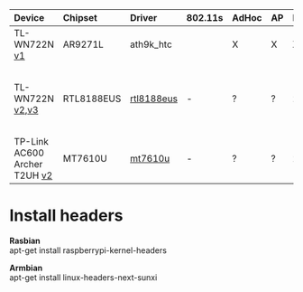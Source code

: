 
| Device                                                                                                             | Chipset   | Driver                                                                                                 | 802.11s | AdHoc | AP   |Band        | Notes                                                                       |
| :----------------------------------------------------------------------------------------------------------------- | :----------- |:--------------------------------------------------------------------------------------------------- | :------ | :-----| :----| :----------| :-------------------------------------------------------------------------- |
| TL-WN722N [v1](https://wikidevi.com/wiki/TP-LINK_TL-WN722N_v1.x)                                                    | AR9271L      | ath9k_htc                                                                                          | | X       | X  | X       | 2.4Ghz     |            |
| TL-WN722N [v2](https://wikidevi.com/wiki/TP-LINK_TL-WN722N_v2),[v3](https://wikidevi.com/wiki/TP-LINK_TL-WN722N_v3) | RTL8188EUS   | [rtl8188eus](https://github.com/aircrack-ng/rtl8188eus/tree/v5.3.9)                                 | -      | ?   | ?       | 2.4Ghz     |TXPower broken. Default driver uses old Wifi API. | 
| TP-Link AC600 Archer T2UH [v2](https://wikidevi.com/wiki/TP-LINK_Archer_T2U_v2)                                    | MT7610U    | [mt7610u](https://github.com/ulli-kroll/mt7610u.git)| -| ? | ? | 2.4/5Ghz | Compile [patch](https://github.com/tomeshnet/802.11s-adapters/blob/master/drivers/mt7610u.md#ulli-kroll-driver)|

# Install headers

**Rasbian**  
apt-get install raspberrypi-kernel-headers

**Armbian**  
apt-get install linux-headers-next-sunxi
